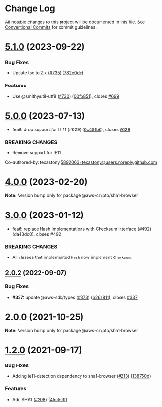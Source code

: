 # Change Log

All notable changes to this project will be documented in this file.
See [Conventional Commits](https://conventionalcommits.org) for commit guidelines.

# [5.1.0](https://github.com/aws/aws-sdk-js-crypto-helpers/compare/v5.0.0...v5.1.0) (2023-09-22)

### Bug Fixes

- Update tsc to 2.x ([#735](https://github.com/aws/aws-sdk-js-crypto-helpers/issues/735)) ([782e0de](https://github.com/aws/aws-sdk-js-crypto-helpers/commit/782e0de9f5fef41f694130580a69d940894b6b8c))

### Features

- Use @smithy/util-utf8 ([#730](https://github.com/aws/aws-sdk-js-crypto-helpers/issues/730)) ([00fb851](https://github.com/aws/aws-sdk-js-crypto-helpers/commit/00fb851ca3559d5a1f370f9256814de1210826b8)), closes [#699](https://github.com/aws/aws-sdk-js-crypto-helpers/issues/699)

# [5.0.0](https://github.com/aws/aws-sdk-js-crypto-helpers/compare/v4.0.1...v5.0.0) (2023-07-13)

- feat!: drop support for IE 11 (#629) ([6c49fb6](https://github.com/aws/aws-sdk-js-crypto-helpers/commit/6c49fb6c1b1f18bbff02dbd77a37a21bdb40c959)), closes [#629](https://github.com/aws/aws-sdk-js-crypto-helpers/issues/629)

### BREAKING CHANGES

- Remove support for IE11

Co-authored-by: texastony <5892063+texastony@users.noreply.github.com>

# [4.0.0](https://github.com/aws/aws-sdk-js-crypto-helpers/compare/v3.0.0...v4.0.0) (2023-02-20)

**Note:** Version bump only for package @aws-crypto/sha1-browser

# [3.0.0](https://github.com/aws/aws-sdk-js-crypto-helpers/compare/v2.0.2...v3.0.0) (2023-01-12)

- feat!: replace Hash implementations with Checksum interface (#492) ([da43dc0](https://github.com/aws/aws-sdk-js-crypto-helpers/commit/da43dc0fdf669d9ebb5bfb1b1f7c79e46c4aaae1)), closes [#492](https://github.com/aws/aws-sdk-js-crypto-helpers/issues/492)

### BREAKING CHANGES

- All classes that implemented `Hash` now implement `Checksum`.

## [2.0.2](https://github.com/aws/aws-sdk-js-crypto-helpers/compare/v2.0.1...v2.0.2) (2022-09-07)

### Bug Fixes

- **#337:** update @aws-sdk/types ([#373](https://github.com/aws/aws-sdk-js-crypto-helpers/issues/373)) ([b26a811](https://github.com/aws/aws-sdk-js-crypto-helpers/commit/b26a811a392f5209c7ec7e57251500d4d78f97ff)), closes [#337](https://github.com/aws/aws-sdk-js-crypto-helpers/issues/337)

# [2.0.0](https://github.com/aws/aws-sdk-js-crypto-helpers/compare/v1.2.2...v2.0.0) (2021-10-25)

**Note:** Version bump only for package @aws-crypto/sha1-browser

# [1.2.0](https://github.com/aws/aws-sdk-js-crypto-helpers/compare/v1.1.1...v1.2.0) (2021-09-17)

### Bug Fixes

- Adding ie11-detection dependency to sha1-browser ([#213](https://github.com/aws/aws-sdk-js-crypto-helpers/issues/213)) ([138750d](https://github.com/aws/aws-sdk-js-crypto-helpers/commit/138750d96385b8cc479b6f54c500ee1b5380648c))

### Features

- Add SHA1 ([#208](https://github.com/aws/aws-sdk-js-crypto-helpers/issues/208)) ([45c50ff](https://github.com/aws/aws-sdk-js-crypto-helpers/commit/45c50ffa3acc9e3bf4039ab59a0102e4d40455ec))
